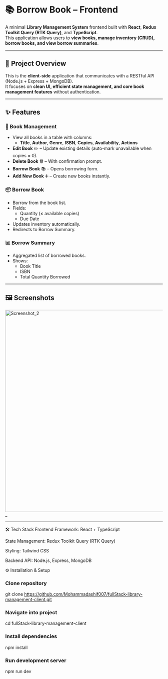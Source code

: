 # 📚 Borrow Book – Frontend

A minimal **Library Management System** frontend built with **React**, **Redux Toolkit Query (RTK Query)**, and **TypeScript**.  
This application allows users to **view books, manage inventory (CRUD), borrow books, and view borrow summaries**.

---

## 🚀 Project Overview
This is the **client-side** application that communicates with a RESTful API (Node.js + Express + MongoDB).  
It focuses on **clean UI, efficient state management, and core book management features** without authentication.

---

## ✨ Features

### 📖 Book Management
- View all books in a table with columns:
  - **Title**, **Author**, **Genre**, **ISBN**, **Copies**, **Availability**, **Actions**
- **Edit Book** ✏️ – Update existing details (auto-mark unavailable when copies = 0).
- **Delete Book** 🗑️ – With confirmation prompt.
- **Borrow Book** 📚 – Opens borrowing form.
- **Add New Book** ➕ – Create new books instantly.

### 📦 Borrow Book
- Borrow from the book list.
- Fields:
  - Quantity (≤ available copies)
  - Due Date
- Updates inventory automatically.
- Redirects to Borrow Summary.

### 📊 Borrow Summary
- Aggregated list of borrowed books.
- Shows:
  - Book Title
  - ISBN
  - Total Quantity Borrowed

---

## 🖼️ Screenshots
<img width="1352" height="643" alt="Screenshot_2" src="https://github.com/user-attachments/assets/87c4a5ea-133c-4460-ad4e-bcfd3d264d54" />
_

---

🛠️ Tech Stack
Frontend Framework: React + TypeScript

State Management: Redux Toolkit Query (RTK Query)

Styling: Tailwind CSS

Backend API: Node.js, Express, MongoDB


⚙️ Installation & Setup

### Clone repository
git clone https://github.com/Mohammadashif007/fullStack-library-management-client.git

### Navigate into project
cd fullStack-library-management-client

### Install dependencies
npm install

### Run development server
npm run dev

